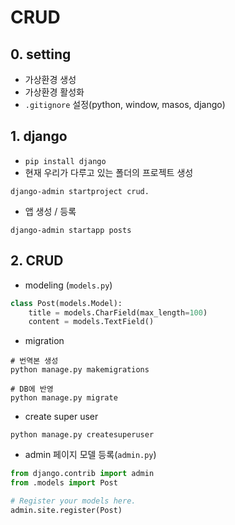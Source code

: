 # CRUD

## 0. setting

- 가상환경 생성
- 가상환경 활성화
- `.gitignore` 설정(python, window, masos, django)

## 1. django

- `pip install django`
- 현재 우리가 다루고 있는 폴더의 프로젝트 생성
```shell
django-admin startproject crud.
```

- 앱 생성 /  등록
```shell
django-admin startapp posts
```

## 2. CRUD

- modeling (`models.py`)

```python
class Post(models.Model):
    title = models.CharField(max_length=100)
    content = models.TextField()
```

- migration
```shell
# 번역본 생성
python manage.py makemigrations
```

```shell
# DB에 반영
python manage.py migrate
```

- create super user
```shell
python manage.py createsuperuser
```

- admin 페이지 모델 등록(`admin.py`)
```python
from django.contrib import admin
from .models import Post

# Register your models here.
admin.site.register(Post)
```